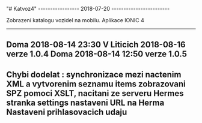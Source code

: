 "# Katvoz4"
----------------- 2018-07-20  ------------------------

Zobrazení katalogu vozidel na mobilu. Aplikace IONIC 4

------------------------------------------------------
Doma 2018-08-14  23:30
V Liticich 2018-08-16   verze 1.0.4
Doma 2018-08-14 12:50   verze 1.0.5
-------------------------------------
Chybi dodelat :
synchronizace mezi nactenim XML a vytvorenim seznamu items
zobrazovani SPZ pomoci XSLT,
nacitani ze serveru Hermes
stranka settings nastaveni URL na Herma
Nastaveni prihlasovacich udaju
-------------------------------------



